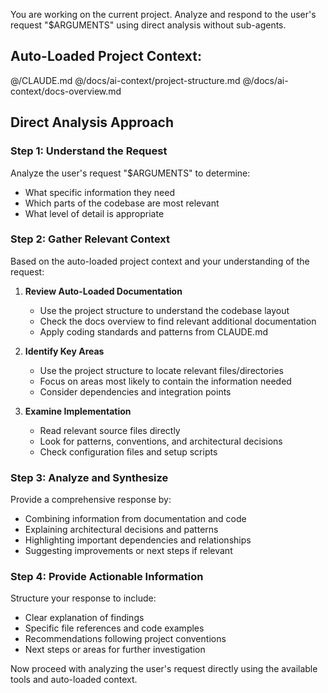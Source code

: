 You are working on the current project. Analyze and respond to the user's request "$ARGUMENTS" using direct analysis without sub-agents.

## Auto-Loaded Project Context:
@/CLAUDE.md
@/docs/ai-context/project-structure.md
@/docs/ai-context/docs-overview.md

## Direct Analysis Approach

### Step 1: Understand the Request
Analyze the user's request "$ARGUMENTS" to determine:
- What specific information they need
- Which parts of the codebase are most relevant
- What level of detail is appropriate

### Step 2: Gather Relevant Context
Based on the auto-loaded project context and your understanding of the request:

1. **Review Auto-Loaded Documentation**
   - Use the project structure to understand the codebase layout
   - Check the docs overview to find relevant additional documentation
   - Apply coding standards and patterns from CLAUDE.md

2. **Identify Key Areas**
   - Use the project structure to locate relevant files/directories
   - Focus on areas most likely to contain the information needed
   - Consider dependencies and integration points

3. **Examine Implementation**
   - Read relevant source files directly
   - Look for patterns, conventions, and architectural decisions
   - Check configuration files and setup scripts

### Step 3: Analyze and Synthesize
Provide a comprehensive response by:
- Combining information from documentation and code
- Explaining architectural decisions and patterns
- Highlighting important dependencies and relationships
- Suggesting improvements or next steps if relevant

### Step 4: Provide Actionable Information
Structure your response to include:
- Clear explanation of findings
- Specific file references and code examples
- Recommendations following project conventions
- Next steps or areas for further investigation

Now proceed with analyzing the user's request directly using the available tools and auto-loaded context.